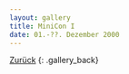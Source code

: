 ```yaml
---
layout: gallery
title: MiniCon I
date: 01.-??. Dezember 2000
---
```


[Zurück](..)
{: .gallery_back}
